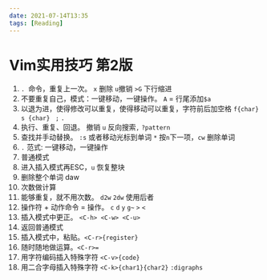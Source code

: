 ```yaml
---
date: 2021-07-14T13:35
tags: [Reading]
---
```


# Vim实用技巧 第2版

1.  `. `命令，重复上一次。 `x` 删除 `u`撤销 `>G` 下行缩进
2.  不要重复自己，模式：一键移动，一键操作。 `A`  = 行尾添加`$a`  
3.  以退为进，使得修改可以重复，使得移动可以重复，字符前后加空格 `f{char}` `s {char} ` `;` `.` 
4.  执行、重复、回退。 撤销 `u` 反向搜索`,`  `?pattern`
5.  查找并手动替换。 `:s` 或者移动光标到单词 `*` 按`n`下一项，`cw` 删除单词
6.  `.` 范式: 一键移动，一键操作 
7.  普通模式
8.  进入插入模式再ESC，`u` 恢复整块
9.  删除整个单词 daw
10. 次数做计算
11. 能够重复，就不用次数。  `d2w` `2dw` 使用后者
12. 操作符 + 动作命令 = 操作。 `c` `d` `y` `g~` `>` `<` 
13. 插入模式中更正。 `<C-h> <C-w> <C-u>` 
14. 返回普通模式
15. 插入模式中，粘贴。`<C-r>{register}`
16. 随时随地做运算。`<C-r>=`
17. 用字符编码插入特殊字符 `<C-v>{code}`
18. 用二合字母插入特殊字符 `<C-k>{char1}{char2}`  `:digraphs` 
